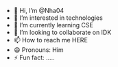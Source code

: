 - 👋 Hi, I’m @Nha04
- 👀 I’m interested in technologies
- 🌱 I’m currently learning CSE
- 💞️ I’m looking to collaborate on IDK
- 📫 How to reach me HERE
- 😄 Pronouns: Him
- ⚡ Fun fact: .....

<!---
Nha04/Nha04 is a ✨ special ✨ repository because its `README.md` (this file) appears on your GitHub profile.
You can click the Preview link to take a look at your changes.
--->
